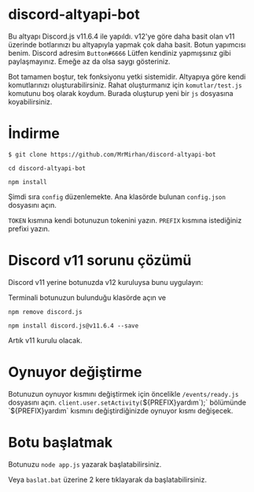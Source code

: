 # discord-altyapi-bot
Bu altyapı Discord.js v11.6.4 ile yapıldı. v12'ye göre daha basit olan v11 üzerinde botlarınızı bu altyapıyla yapmak çok daha basit.
Botun yapımcısı benim. Discord adresim `Button#6666`
Lütfen kendiniz yapmışsınız gibi paylaşmayınız. Emeğe az da olsa saygı gösteriniz.

Bot tamamen boştur, tek fonksiyonu yetki sistemidir. Altyapıya göre kendi komutlarınızı oluşturabilirsiniz.
Rahat oluşturmanız için `komutlar/test.js` komutunu boş olarak koydum. Burada oluşturup yeni bir `js` dosyasına koyabilirsiniz.

# İndirme

`$ git clone https://github.com/MrMirhan/discord-altyapi-bot`

`cd discord-altyapi-bot`

`npm install`

Şimdi sıra `config` düzenlemekte.
Ana klasörde bulunan `config.json` dosyasını açın.

`TOKEN` kısmına kendi botunuzun tokenini yazın.
`PREFIX` kısmına istediğiniz prefixi yazın.

# Discord v11 sorunu çözümü
Discord v11 yerine botunuzda v12 kuruluysa bunu uygulayın:

Terminali botunuzun bulunduğu klasörde açın ve

`npm remove discord.js`

`npm install discord.js@v11.6.4 --save`

Artık v11 kurulu olacak.

# Oynuyor değiştirme
Botunuzun oynuyor kısmını değiştirmek için öncelikle `/events/ready.js` dosyasını açın. `client.user.setActivity(`${PREFIX}yardım`);` bölümünde `${PREFIX}yardım` kısmını değiştirdiğinizde oynuyor kısmı değişecek.

# Botu başlatmak
Botunuzu `node app.js` yazarak başlatabilirsiniz.

Veya `baslat.bat` üzerine 2 kere tıklayarak da başlatabilirsiniz.
